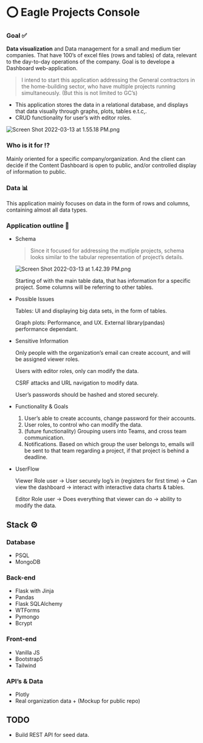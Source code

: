 # ⭕️ Eagle Projects Console 


### **Goal ✅**

**Data visualization** and Data management for a small and medium tier companies. That have 100’s of excel files (rows and tables) of data, relevant to the day-to-day operations of the company. Goal is to develope a Dashboard web-application.

> I intend to start this application addressing the General contractors in the home-building sector, who have multiple projects running simultaneously. (But this is not limited to GC’s)
> 
- This application stores the data in a relational database, and displays that data visually through graphs, plots, tables e.t.c,.
- CRUD functionality for user’s with editor roles.

![Screen Shot 2022-03-13 at 1.55.18 PM.png](Capstone%20-%203c7ef/Screen_Shot_2022-03-13_at_1.55.18_PM.png)

### **Who is it for ⁉️**

Mainly oriented for a specific company/organization. And the client can decide if the Content Dashboard is open to public, and/or controlled display of information to public.

### **Data 📊**

This application mainly focuses on data in the form of rows and columns, containing almost all data types.

### Application outline 📝

- Schema
    
    > Since it focused for addressing the mutliple projects, schema looks similar to the tabular representation of project’s details.
    > 
    
    ![Screen Shot 2022-03-13 at 1.42.39 PM.png](Capstone%20-%203c7ef/Screen_Shot_2022-03-13_at_1.42.39_PM.png)
    
    Starting of with the main table data, that has information for a specific project. Some columns will be referring to other tables.
    
- Possible Issues
    
    Tables: UI and displaying big data sets, in the form of tables.
    
    Graph plots: Performance, and UX. External library(pandas) performance dependant.
    
- Sensitive Information
    
    Only people with the organization’s email can create account, and will be assigned viewer roles.
    
    Users with editor roles, only can modify the data.
    
    CSRF attacks and URL navigation to modify data.
    
    User’s passwords should be hashed and stored securely.
    
- Functionality & Goals
    1. User’s able to create accounts, change password for their accounts.
    2. User roles, to control who can modify the data.
    3. (future functionality) Grouping users into Teams, and cross team communication.
    4. Notifications. Based on which group the user belongs to, emails will be sent to that team regarding a project, if that project is behind a deadline.
- UserFlow
    
    Viewer Role user → User securely log’s in (registers for first time) → Can view the dashboard → interact with interactive data charts & tables.
    
    Editor Role user → Does everything that viewer can do → ability to modify the data.
    

## Stack ⚙️

### Database
- PSQL
- MongoDB

### Back-end
- Flask with Jinja
- Pandas
- Flask SQLAlchemy
- WTForms
- Pymongo
- Bcrypt

### Front-end
- Vanilla JS
- Bootstrap5
- Tailwind

### API’s & Data
- Plotly
- Real organization data + (Mockup for public repo)

## TODO
- Build REST API for seed data.
